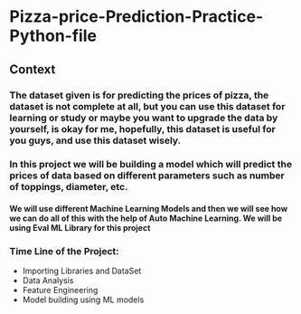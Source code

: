 # Pizza-price-Prediction-Practice-Python-file

## Context

### The dataset given is for predicting the prices of pizza, the dataset is not complete at all, but you can use this dataset for learning or study or maybe you want to upgrade the data by yourself, is okay for me, hopefully, this dataset is useful for you guys, and use this dataset wisely.

### In this project we will be building a model which will predict the prices of data based on different parameters such as number of toppings, diameter, etc.

#### We will use different Machine Learning Models and then we will see how we can do all of this with the help of Auto Machine Learning. We will be using Eval ML Library for this project

### Time Line of the Project:
- Importing Libraries and DataSet
- Data Analysis
- Feature Engineering
- Model building using ML models
